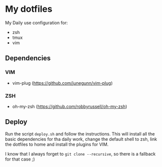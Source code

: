 # My dotfiles
My Daily use configuration for:
- zsh
- tmux
- vim

## Dependencies
### VIM
- vim-plug (https://github.com/junegunn/vim-plug)
### ZSH
- oh-my-zsh (https://github.com/robbyrussell/oh-my-zsh)

## Deploy
Run the script `deploy.sh` and follow the instructions. This will install all the basic
dependencies for tha daily work, change the default shell to zsh, link the dotfiles to home
and install the plugins for VIM.

I know that I always forget to `git clone --recursive`, so there is a fallback for that case ;)
